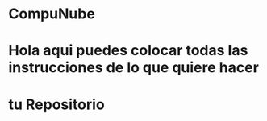 # CompuNube
# Hola aqui puedes colocar todas las instrucciones de lo que quiere hacer
# tu Repositorio
